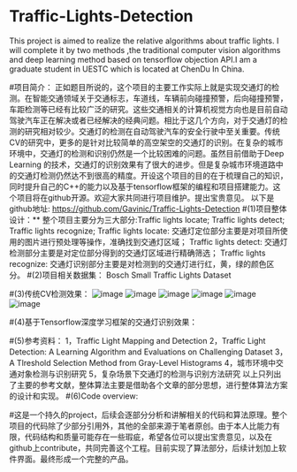 # Traffic-Lights-Detection
This project is aimed to realize the relative algorithms about traffic lights. I will complete it by two methods ,the traditional computer vision algorithms and deep learning method based on tensorflow objection API.I am a graduate student in UESTC which is located at  ChenDu In China.
 
#项目简介：
    正如题目所说的，这个项目的主要工作实际上就是实现交通灯的检测。在智能交通领域关于交通标志，车道线，车辆前向碰撞预警，后向碰撞预警，车距检测等已经有比较广泛的研究。这些交通相关的计算机视觉方向也是目前自动驾驶汽车正在解决或者已经解决的经典问题。相比于这几个方向，对于交通灯的检测的研究相对较少。交通灯的检测在自动驾驶汽车的安全行驶中至关重要。传统CV的研究中，更多的是针对比较简单的高空架空的交通灯的识别。在复杂的城市环境中，交通灯的检测和识别仍然是一个比较困难的问题。虽然目前借助于Deep Learning 的技术，交通灯的识别效果有了很大的进步。但是复杂城市环境道路中的交通灯检测仍然达不到很高的精度。开设这个项目的目的在于梳理自己的知识，同时提升自己的C++的能力以及基于tensorflow框架的编程和项目搭建能力。这个项目将在github开源。欢迎大家共同进行项目维护。提出宝贵意见。
 以下是github地址:
   https://github.com/Gavinic/Traffic-Lights-Detection
#(1)项目整体设计：**
     整个项目主要分为三大部分:Traffic lights locate; Traffic lights detect; Traffic lights recognize;
     Traffic lights locate: 交通灯定位部分主要是对项目所使用的图片进行预处理等操作，准确找到交通灯区域；
     Traffic lights detect: 交通灯检测部分主要是对定位部分得到的交通灯区域进行精确筛选；
     Traffic lights recognize: 交通灯识别部分主要是对检测到的交通灯进行红，黄，绿的颜色区分。
#(2)项目相关数据集：
     Bosch Small Traffic Lights Dataset
         
#(3)传统CV检测效果：
![image](https://github.com/Gavinic/Traffic-Lights-Detection/blob/master/1.png)
![image](https://github.com/Gavinic/Traffic-Lights-Detection/blob/master/2.png)
![image](https://github.com/Gavinic/Traffic-Lights-Detection/blob/master/3.png)
![image](https://github.com/Gavinic/Traffic-Lights-Detection/blob/master/4.png)
![image](https://github.com/Gavinic/Traffic-Lights-Detection/blob/master/5.png)
![image](https://github.com/Gavinic/Traffic-Lights-Detection/blob/master/e1.png)
 
#(4)基于Tensorflow深度学习框架的交通灯识别效果：
 
#(5)参考资料：
  1，Traffic Light Mapping and Detection
  2，Traffic Light Detection: A Learning Algorithm and Evaluations on Challenging Dataset
  3，A Tlreshold Selection Method from Gray-Level Histograms
  4，城市环境中交通对象检测与识别研究
  5，复杂场景下交通灯的检测与识别方法研究
  以上只列出了主要的参考文献，整体算法主要是借助各个文章的部分思想，进行整体算法方案的设计和实现。
#(6)Code overview:
 
 
#这是一个持久的project，后续会逐部分分析和讲解相关的代码和算法原理。整个项目的代码除了少部分引用外，其他的全部来源于笔者原创。由于本人比能力有限，代码结构和质量可能存在一些瑕疵，希望各位可以提出宝贵意见，以及在github上contribute，共同完善这个工程。目前实现了算法部分，后续计划加上软件界面。最终形成一个完整的产品。
 
